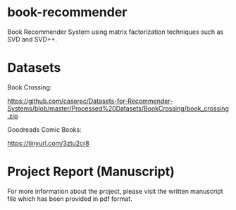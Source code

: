 # book-recommender
Book Recommender System using matrix factorization techniques such as SVD and SVD++.

# Datasets

Book Crossing: 

https://github.com/caserec/Datasets-for-Recommender-Systems/blob/master/Processed%20Datasets/BookCrossing/book_crossing.zip

Goodreads Comic Books:

https://tinyurl.com/3ztu2cr8

# Project Report (Manuscript)
For more information about the project, please visit the written manuscript file which has been provided in pdf format.
